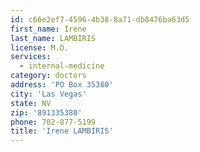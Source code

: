 ```yaml
---
id: c66e2ef7-4596-4b38-8a71-db8476ba63d5
first_name: Irene
last_name: LAMBIRIS
license: M.D.
services:
  - internal-medicine
category: doctors
address: 'PO Box 35380'
city: 'Las Vegas'
state: NV
zip: '891335380'
phone: 702-877-5199
title: 'Irene LAMBIRIS'
---
```

